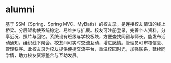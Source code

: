 # alumni
基于 SSM（Spring、Spring MVC、MyBatis）的校友录，是连接校友情谊的线上桥梁。分层架构使系统稳定、易维护与扩展。校友可注册登录，完善个人资料，分享近况、照片与回忆。系统设有班级与学校板块，方便查找同窗与师长。能发布活动通知，组织线下聚会。校友间可实时交流互动，增进感情。管理员可审核信息、管理秩序。此校友录为校友提供便捷交流平台，重温校园时光，加强联系，延续同学情，助力校友资源整合与互助发展。 

